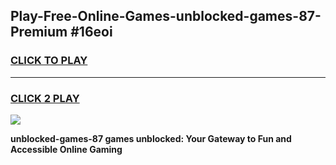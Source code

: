 
## Play-Free-Online-Games-unblocked-games-87-Premium #16eoi
<h3>
<a href="https://premium.freeplayer.one?title=unblocked-games-87&ref=8M">CLICK TO PLAY</a></h3>
<hr>

<h3>
<a href="https://premium.freeplayer.one?title=unblocked-games-87&ref=8M">CLICK 2 PLAY</a>
  
</h3>

<a href="https://premium.freeplayer.one?title=unblocked-games-87&ref=8M"><img src="https://clearcache.store/games.png"></a>


**unblocked-games-87 games unblocked: Your Gateway to Fun and Accessible Online Gaming**
